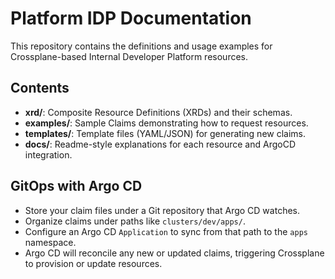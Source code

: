 # Platform IDP Documentation

This repository contains the definitions and usage examples for Crossplane-based Internal Developer Platform resources.

## Contents

- **xrd/**: Composite Resource Definitions (XRDs) and their schemas.
- **examples/**: Sample Claims demonstrating how to request resources.
- **templates/**: Template files (YAML/JSON) for generating new claims.
- **docs/**: Readme-style explanations for each resource and ArgoCD integration.

## GitOps with Argo CD

- Store your claim files under a Git repository that Argo CD watches.
- Organize claims under paths like `clusters/dev/apps/`.
- Configure an Argo CD `Application` to sync from that path to the `apps` namespace.
- Argo CD will reconcile any new or updated claims, triggering Crossplane to provision or update resources.
